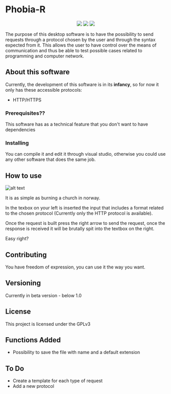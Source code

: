 # Phobia-R
<p align="center">
<img src=https://img.shields.io/cran/l/devtools.svg>
<img src=https://img.shields.io/badge/Version-0.1-orange.svg>
<img src=https://img.shields.io/badge/Computer-Punks-red.svg>
</p>

The purpose of this desktop software is to have the possibility to send requests through a protocol chosen by the user and through the syntax expected from it.
This allows the user to have control over the means of communication and thus be able to test possible cases related to programming and computer network.

## About this software

Currently, the development of this software is in its **infancy**, so for now it only has these accessible protocols:

- HTTP/HTTPS

### Prerequisites??

This software has as a technical feature that you don't want to have dependencies

### Installing

You can compile it and edit it through visual studio, otherwise you could use any other software that does the same job.

## How to use

![alt text](https://i.imgur.com/gZFkaL6.png "Phobia-R logo")

It is as simple as burning a church in norway.

In the texbox on your left is inserted the input that includes a format related to the chosen protocol (Currently only the HTTP protocol is available). 

Once the request is built press the right arrow to send the request, once the response is received it will be brutally spit into the textbox on the right.

Easy right?

## Contributing

You have freedom of expression, you can use it the way you want.

## Versioning

Currently in beta version - below 1.0

## License

This project is licensed under the GPLv3


## Functions Added

- Possibility to save the file with name and a default extension

## To Do

- Create a template for each type of request
- Add a new protocol
